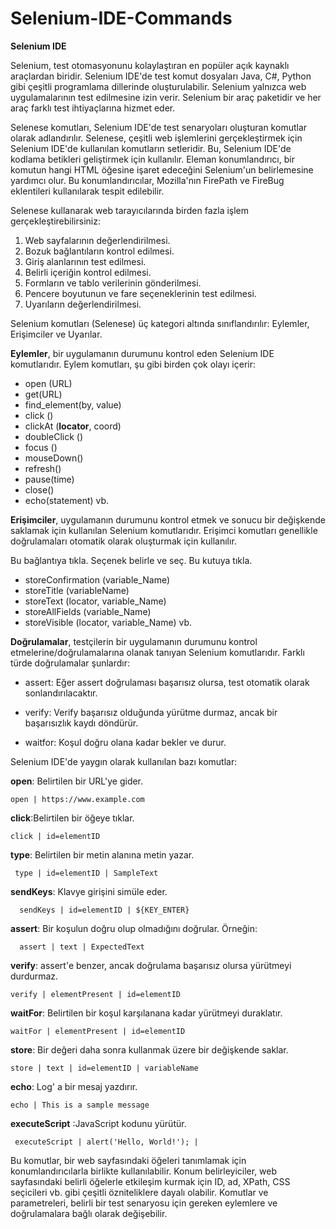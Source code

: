 # Selenium-IDE-Commands

**Selenium IDE**

Selenium, test otomasyonunu kolaylaştıran en popüler açık kaynaklı araçlardan biridir. Selenium IDE'de test komut dosyaları Java, C#, Python gibi çeşitli programlama dillerinde oluşturulabilir. Selenium yalnızca web uygulamalarının test edilmesine izin verir. Selenium bir araç paketidir ve her araç farklı test ihtiyaçlarına hizmet eder.

Selenese komutları, Selenium IDE'de test senaryoları oluşturan komutlar olarak adlandırılır. Selenese, çeşitli web işlemlerini gerçekleştirmek için Selenium IDE'de kullanılan komutların setleridir. Bu, Selenium IDE'de kodlama betikleri geliştirmek için kullanılır. Eleman konumlandırıcı, bir komutun hangi HTML öğesine işaret edeceğini Selenium'un belirlemesine yardımcı olur. Bu konumlandırıcılar, Mozilla'nın FirePath ve FireBug eklentileri kullanılarak tespit edilebilir.

Selenese kullanarak web tarayıcılarında birden fazla işlem gerçekleştirebilirsiniz:

1. Web sayfalarının değerlendirilmesi.
2. Bozuk bağlantıların kontrol edilmesi.
3. Giriş alanlarının test edilmesi.
4. Belirli içeriğin kontrol edilmesi.
5. Formların ve tablo verilerinin gönderilmesi.
6. Pencere boyutunun ve fare seçeneklerinin test edilmesi.
7. Uyarıların değerlendirilmesi.

Selenium komutları (Selenese) üç kategori altında sınıflandırılır: Eylemler, Erişimciler ve Uyarılar.

**Eylemler**, bir uygulamanın durumunu kontrol eden Selenium IDE komutlarıdır. Eylem komutları, şu gibi birden çok olayı içerir:

 - open (URL)
 - get(URL)
 - find_element(by, value)
 - click ()
 - clickAt (****locator****, coord)
 - doubleClick ()
 - focus ()
 - mouseDown()
 - refresh()
 - pause(time)
 - close()
 - echo(statement)
vb.

**Erişimciler**, uygulamanın durumunu kontrol etmek ve sonucu bir değişkende saklamak için kullanılan Selenium komutlarıdır. Erişimci komutları genellikle doğrulamaları otomatik olarak oluşturmak için kullanılır.

Bu bağlantıya tıkla. 
Seçenek belirle ve seç. 
Bu kutuya tıkla.

 - storeConfirmation (variable_Name)
 - storeTitle (variableName)
 - storeText (locator, variable_Name)
 - storeAllFields (variable_Name)
 - storeVisible (locator, variable_Name) vb.

**Doğrulamalar**, testçilerin bir uygulamanın durumunu kontrol etmelerine/doğrulamalarına olanak tanıyan Selenium komutlarıdır. Farklı türde doğrulamalar şunlardır:

 - assert: Eğer assert doğrulaması başarısız olursa, test otomatik
   olarak sonlandırılacaktır.

 - verify: Verify başarısız olduğunda yürütme durmaz, ancak bir
   başarısızlık kaydı döndürür.

 - waitfor: Koşul doğru olana kadar bekler ve durur.

Selenium IDE'de yaygın olarak kullanılan bazı komutlar:

**open**: Belirtilen bir URL'ye gider.

    open | https://www.example.com


**click**:Belirtilen bir öğeye tıklar.

    click | id=elementID
    
**type**: Belirtilen bir metin alanına metin yazar.
 
     type | id=elementID | SampleText

**sendKeys**: Klavye girişini simüle eder.

      sendKeys | id=elementID | ${KEY_ENTER}
      
**assert**:   Bir koşulun doğru olup olmadığını doğrular. Örneğin:
  
      assert | text | ExpectedText
      
**verify**: assert'e benzer, ancak doğrulama başarısız olursa yürütmeyi durdurmaz.
   
    verify | elementPresent | id=elementID
    
 **waitFor**:     Belirtilen bir koşul karşılanana kadar yürütmeyi duraklatır.
 
    waitFor | elementPresent | id=elementID
    
**store**:     Bir değeri daha sonra kullanmak üzere bir değişkende saklar.
    
    store | text | id=elementID | variableName
 
 **echo**: Log' a bir mesaj yazdırır.
  
    echo | This is a sample message
  

**executeScript** :JavaScript kodunu yürütür.

     executeScript | alert('Hello, World!'); | 



  Bu komutlar, bir web sayfasındaki öğeleri tanımlamak için konumlandırıcılarla birlikte kullanılabilir. Konum belirleyiciler, web sayfasındaki belirli öğelerle etkileşim kurmak için ID, ad, XPath, CSS seçicileri vb. gibi çeşitli özniteliklere dayalı olabilir. Komutlar ve parametreleri, belirli bir test senaryosu için gereken eylemlere ve doğrulamalara bağlı olarak değişebilir.

